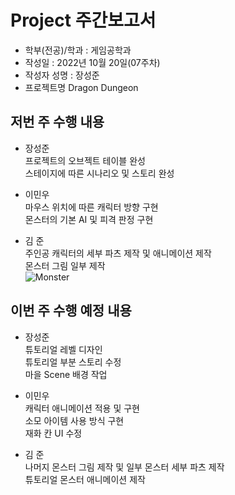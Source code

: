 # Project 주간보고서

- 학부(전공)/학과 : 게임공학과  
- 작성일 : 2022년 10월 20일(07주차)  
- 작성자 성명 : 장성준  
- 프로젝트명 Dragon Dungeon  

## 저번 주 수행 내용
- 장성준  
프로젝트의 오브젝트 테이블 완성  
스테이지에 따른 시나리오 및 스토리 완성  

- 이민우  
마우스 위치에 따른 캐릭터 방향 구현  
몬스터의 기본 AI 및 피격 판정 구현  

- 김 준  
주인공 캐릭터의 세부 파츠 제작 및 애니메이션 제작  
몬스터 그림 일부 제작  
![Monster](https://user-images.githubusercontent.com/114071471/196898112-d57f7b05-4608-44fd-9da0-bb318e3fc9b7.png)


## 이번 주 수행 예정 내용
- 장성준  
튜토리얼 레벨 디자인  
튜토리얼 부분 스토리 수정  
마을 Scene 배경 작업  

- 이민우  
캐릭터 애니메이션 적용 및 구현  
소모 아이템 사용 방식 구현  
재화 칸 UI 수정  

- 김 준  
나머지 몬스터 그림 제작 및 일부 몬스터 세부 파츠 제작  
튜토리얼 몬스터 애니메이션 제작  
